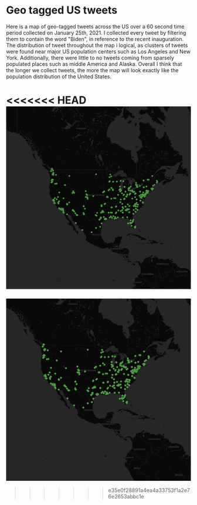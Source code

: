 # Geo tagged US tweets
Here is a map of geo-tagged tweets across the US over a 60 second time period collected on January 25th, 2021. 
I collected every tweet by filtering them to contain the word "Biden", in reference to the recent inauguration.
The distribution of tweet throughout the map i logical, as clusters of tweets were found near major US population centers 
such as Los Angeles and New York. Additionally, there were little to no tweets coming from sparsely populated places such as 
middle America and Alaska. Overall I think that the longer we collect tweets, the more the map will look exactly like 
the population distribution of the United States.

<<<<<<< HEAD
![](img/tweet_map.png)
=======
![](img/map.png)
>>>>>>> e35e0f28891a4ea4a33753f1a2e76e2653abbc1e

